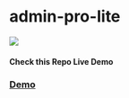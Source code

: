 # admin-pro-lite
<a href="https://wrappixel.com/templates/adminpro/"><img src="https://wrappixel.com/wp-content/uploads/edd/2018/01/adminpro-bootstrap-wp.jpg" /></a>
<h4>Check this Repo Live Demo</h4>
<h3><a href="https://wrappixel.com/demos/free-admin-templates/admin-pro-lite/lite/">Demo</a></h3>
